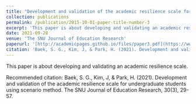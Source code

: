 ```yaml
---
title: "Development and validation of the academic resilience scale for undergraduate students using scenario method"
collection: publications
permalink: /publication/2015-10-01-paper-title-number-3
excerpt: 'This paper is about developing and validating an academic resilience scale.'
date: 2021-09-28
venue: 'The SNU Journal of Education Research'
paperurl: '[http://academicpages.github.io/files/paper3.pdf](https://www.dbpia.co.kr/journal/voisDetail?voisId=VOIS00700524)'
citation: 'Baek, S. G., Kim, J, & Park, H. (2021). Development and validation of the academic resilience scale for undergraduate students using scenario method. The SNU Journal of Education Research, 30(3), 29-57.'
---
```

This paper is about developing and validating an academic resilience scale.

Recommended citation: Baek, S. G., Kim, J, & Park, H. (2021). Development and validation of the academic resilience scale for undergraduate students using scenario method. The SNU Journal of Education Research, 30(3), 29-57.
